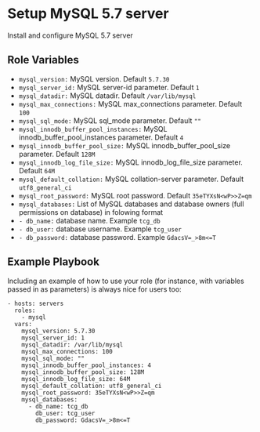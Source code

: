 Setup MySQL 5.7 server
=========

Install and configure MySQL 5.7 server

Role Variables
--------------

  - `mysql_version:` MySQL version. Default `5.7.30`
  - `mysql_server_id:` MySQL server-id parameter. Default `1` 
  - `mysql_datadir:` MySQL datadir. Default `/var/lib/mysql`
  - `mysql_max_connections:` MySQL max_connections parameter. Default `100`
  - `mysql_sql_mode:` MySQL sql_mode parameter. Default `""`
  - `mysql_innodb_buffer_pool_instances:` MySQL innodb_buffer_pool_instances parameter. Default `4`
  - `mysql_innodb_buffer_pool_size:` MySQL innodb_buffer_pool_size parameter. Default `128M`
  - `mysql_innodb_log_file_size:` MySQL innodb_log_file_size parameter. Default `64M`
  - `mysql_default_collation:` MySQL collation-server parameter. Default `utf8_general_ci`
  - `mysql_root_password:` MySQL root password. Default `35eTYXsN<wP>>Z=qm`
  - `mysql_databases:` List of MySQL databases and database owners (full permissions on database) in folowing format
  -  `- db_name:` database name. Example `tcg_db`
  -  `- db_user:` database username. Example `tcg_user`
  -  `- db_password:` database password. Example `GdacsV=_>8m<=T`

Example Playbook
----------------

Including an example of how to use your role (for instance, with variables passed in as parameters) is always nice for users too:

    - hosts: servers
      roles:
        - mysql
      vars:
        mysql_version: 5.7.30
        mysql_server_id: 1
        mysql_datadir: /var/lib/mysql
        mysql_max_connections: 100
        mysql_sql_mode: ""
        mysql_innodb_buffer_pool_instances: 4
        mysql_innodb_buffer_pool_size: 128M
        mysql_innodb_log_file_size: 64M
        mysql_default_collation: utf8_general_ci
        mysql_root_password: 35eTYXsN<wP>>Z=qm
        mysql_databases:
          - db_name: tcg_db
            db_user: tcg_user
            db_password: GdacsV=_>8m<=T

